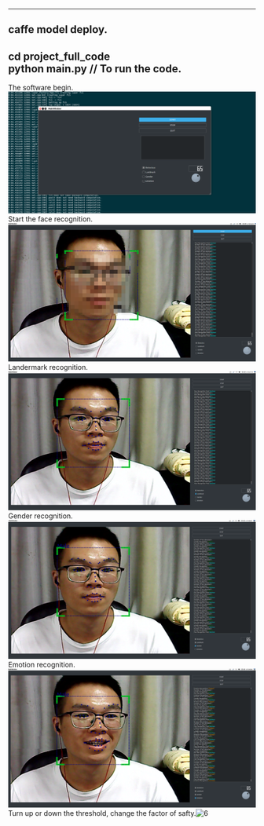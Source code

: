 ----
caffe model deploy.
---
cd project_full_code<Br/>
python main.py // To run the code.
----
The software begin.![1](begin.png)
Start the face recognition.![2](start.png)
Landermark recognition.![3](landermark.png)
Gender recognition.![4](gender.png)
Emotion recognition.![5](emotion.png) 
Turn up or down the threshold, change the factor of safty.![6](Threshold.png)
